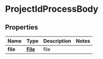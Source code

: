 # ProjectIdProcessBody

## Properties
Name | Type | Description | Notes
------------ | ------------- | ------------- | -------------
**file** | [**File**](File.md) | file | 
